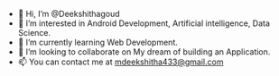 - 👋 Hi, I’m @Deekshithagoud
- 👀 I’m interested in Android Development, Artificial intelligence, Data Science.
- 🌱 I’m currently learning Web Development.
- 💞️ I’m looking to collaborate on My dream of building an Application.
- 📫 You can contact me at mdeekshitha433@gmail.com 

<!---
Deekshithagoud/Deekshithagoud is a ✨ special ✨ repository because its `README.md` (this file) appears on your GitHub profile.
You can click the Preview link to take a look at your changes.
--->
